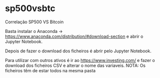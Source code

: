 # sp500vsbtc
Correlação SP500 VS Bitcoin 

Basta instalar o Anaconda -> https://www.anaconda.com/distribution/#download-section e abrir o Jupyter Notebook.

Depois de fazer o download dos ficheiros é abrir pelo Jupyter Notebook. 

Para utilizar com outros ativos é ir ao https://www.investing.com/ e fazer o download dos ficheiros CSV e alterar o nome das variaveis.
NOTA: Os ficheiros têm de estar todos na mesma pasta



